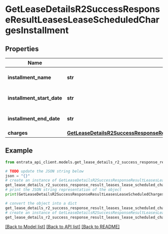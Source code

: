 # GetLeaseDetailsR2SuccessResponseResultLeasesLeaseScheduledChargesInstallment


## Properties

Name | Type | Description | Notes
------------ | ------------- | ------------- | -------------
**installment_name** | **str** | Name of the installment. | 
**installment_start_date** | **str** | Start date of the installment. | 
**installment_end_date** | **str** | End date of the installment. | 
**charges** | [**GetLeaseDetailsR2SuccessResponseResultLeasesLeaseScheduledChargesInstallmentCharges**](GetLeaseDetailsR2SuccessResponseResultLeasesLeaseScheduledChargesInstallmentCharges.md) |  | 

## Example

```python
from entrata_api_client.models.get_lease_details_r2_success_response_result_leases_lease_scheduled_charges_installment import GetLeaseDetailsR2SuccessResponseResultLeasesLeaseScheduledChargesInstallment

# TODO update the JSON string below
json = "{}"
# create an instance of GetLeaseDetailsR2SuccessResponseResultLeasesLeaseScheduledChargesInstallment from a JSON string
get_lease_details_r2_success_response_result_leases_lease_scheduled_charges_installment_instance = GetLeaseDetailsR2SuccessResponseResultLeasesLeaseScheduledChargesInstallment.from_json(json)
# print the JSON string representation of the object
print(GetLeaseDetailsR2SuccessResponseResultLeasesLeaseScheduledChargesInstallment.to_json())

# convert the object into a dict
get_lease_details_r2_success_response_result_leases_lease_scheduled_charges_installment_dict = get_lease_details_r2_success_response_result_leases_lease_scheduled_charges_installment_instance.to_dict()
# create an instance of GetLeaseDetailsR2SuccessResponseResultLeasesLeaseScheduledChargesInstallment from a dict
get_lease_details_r2_success_response_result_leases_lease_scheduled_charges_installment_from_dict = GetLeaseDetailsR2SuccessResponseResultLeasesLeaseScheduledChargesInstallment.from_dict(get_lease_details_r2_success_response_result_leases_lease_scheduled_charges_installment_dict)
```
[[Back to Model list]](../README.md#documentation-for-models) [[Back to API list]](../README.md#documentation-for-api-endpoints) [[Back to README]](../README.md)


